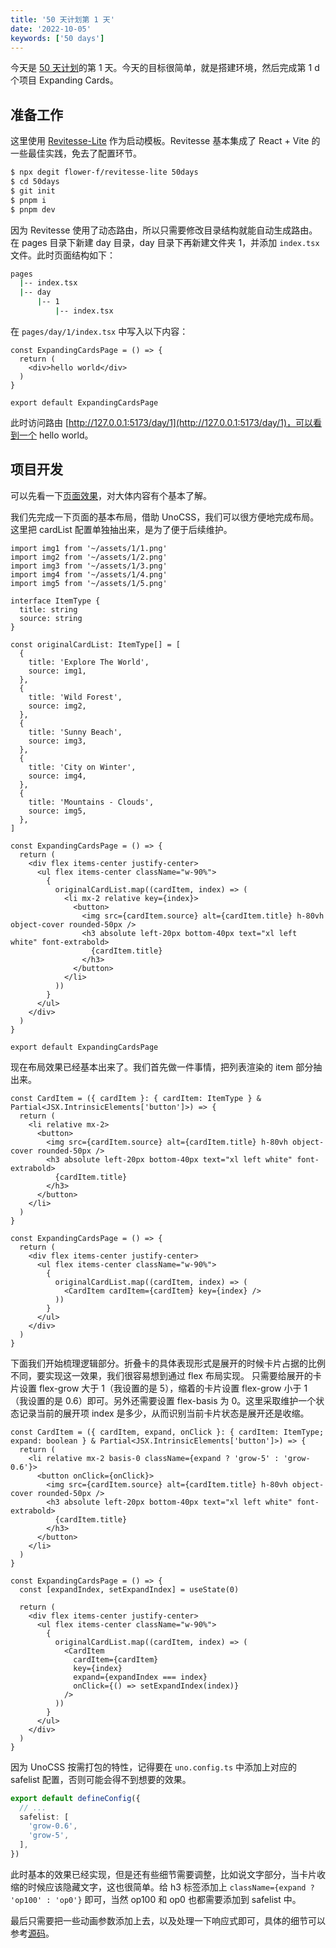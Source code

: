 ```yaml
---
title: '50 天计划第 1 天'
date: '2022-10-05'
keywords: ['50 days']
---
```


今天是 [50 天计划](https://yunhan.fun/notes/50-days-plan)的第 1 天。今天的目标很简单，就是搭建环境，然后完成第 1 d个项目 Expanding Cards。

## 准备工作

这里使用 [Revitesse-Lite](https://github.com/Flower-F/revitesse-lite) 作为启动模板。Revitesse 基本集成了 React + Vite 的一些最佳实践，免去了配置环节。

```bash
$ npx degit flower-f/revitesse-lite 50days
$ cd 50days
$ git init
$ pnpm i
$ pnpm dev
```

因为 Revitesse 使用了动态路由，所以只需要修改目录结构就能自动生成路由。在 pages 目录下新建 day 目录，day 目录下再新建文件夹 1，并添加 `index.tsx` 文件。此时页面结构如下：

```bash
pages
  |-- index.tsx
  |-- day
      |-- 1
          |-- index.tsx
```

在 `pages/day/1/index.tsx` 中写入以下内容：

```tsx
const ExpandingCardsPage = () => {
  return (
    <div>hello world</div>
  )
}

export default ExpandingCardsPage
```

此时访问路由 [http://127.0.0.1:5173/day/1](http://127.0.0.1:5173/day/1)，可以看到一个 hello world。

## 项目开发

可以先看一下[页面效果](https://50projects50days-react.netlify.app/day/1)，对大体内容有个基本了解。

我们先完成一下页面的基本布局，借助 UnoCSS，我们可以很方便地完成布局。这里把 cardList 配置单独抽出来，是为了便于后续维护。

```tsx
import img1 from '~/assets/1/1.png'
import img2 from '~/assets/1/2.png'
import img3 from '~/assets/1/3.png'
import img4 from '~/assets/1/4.png'
import img5 from '~/assets/1/5.png'

interface ItemType {
  title: string
  source: string
}

const originalCardList: ItemType[] = [
  {
    title: 'Explore The World',
    source: img1,
  },
  {
    title: 'Wild Forest',
    source: img2,
  },
  {
    title: 'Sunny Beach',
    source: img3,
  },
  {
    title: 'City on Winter',
    source: img4,
  },
  {
    title: 'Mountains - Clouds',
    source: img5,
  },
]

const ExpandingCardsPage = () => {
  return (
    <div flex items-center justify-center>
      <ul flex items-center className="w-90%">
        {
          originalCardList.map((cardItem, index) => (
            <li mx-2 relative key={index}>
              <button>
                <img src={cardItem.source} alt={cardItem.title} h-80vh object-cover rounded-50px />
                <h3 absolute left-20px bottom-40px text="xl left white" font-extrabold>
                  {cardItem.title}
                </h3>
              </button>
            </li>
          ))
        }
      </ul>
    </div>
  )
}

export default ExpandingCardsPage
```

现在布局效果已经基本出来了。我们首先做一件事情，把列表渲染的 item 部分抽出来。

```tsx
const CardItem = ({ cardItem }: { cardItem: ItemType } & Partial<JSX.IntrinsicElements['button']>) => {
  return (
    <li relative mx-2>
      <button>
        <img src={cardItem.source} alt={cardItem.title} h-80vh object-cover rounded-50px />
        <h3 absolute left-20px bottom-40px text="xl left white" font-extrabold>
          {cardItem.title}
        </h3>
      </button>
    </li>
  )
}

const ExpandingCardsPage = () => {
  return (
    <div flex items-center justify-center>
      <ul flex items-center className="w-90%">
        {
          originalCardList.map((cardItem, index) => (
            <CardItem cardItem={cardItem} key={index} />
          ))
        }
      </ul>
    </div>
  )
}
```

下面我们开始梳理逻辑部分。折叠卡的具体表现形式是展开的时候卡片占据的比例不同，要实现这一效果，我们很容易想到通过 flex 布局实现。
只需要给展开的卡片设置 flex-grow 大于 1（我设置的是 5），缩着的卡片设置 flex-grow 小于 1 （我设置的是 0.6）即可。另外还需要设置 flex-basis 为 0。这里采取维护一个状态记录当前的展开项 index 是多少，从而识别当前卡片状态是展开还是收缩。

```tsx
const CardItem = ({ cardItem, expand, onClick }: { cardItem: ItemType; expand: boolean } & Partial<JSX.IntrinsicElements['button']>) => {
  return (
    <li relative mx-2 basis-0 className={expand ? 'grow-5' : 'grow-0.6'}>
      <button onClick={onClick}>
        <img src={cardItem.source} alt={cardItem.title} h-80vh object-cover rounded-50px />
        <h3 absolute left-20px bottom-40px text="xl left white" font-extrabold>
          {cardItem.title}
        </h3>
      </button>
    </li>
  )
}

const ExpandingCardsPage = () => {
  const [expandIndex, setExpandIndex] = useState(0)

  return (
    <div flex items-center justify-center>
      <ul flex items-center className="w-90%">
        {
          originalCardList.map((cardItem, index) => (
            <CardItem
              cardItem={cardItem}
              key={index}
              expand={expandIndex === index}
              onClick={() => setExpandIndex(index)}
            />
          ))
        }
      </ul>
    </div>
  )
}
```

因为 UnoCSS 按需打包的特性，记得要在 `uno.config.ts` 中添加上对应的 safelist 配置，否则可能会得不到想要的效果。

```ts
export default defineConfig({
  // ...
  safelist: [
    'grow-0.6',
    'grow-5',
  ],
})
```

此时基本的效果已经实现，但是还有些细节需要调整，比如说文字部分，当卡片收缩的时候应该隐藏文字，这也很简单。给 h3 标签添加上 
`className={expand ? 'op100' : 'op0'}` 即可，当然 op100 和 op0 也都需要添加到 safelist 中。

最后只需要把一些动画参数添加上去，以及处理一下响应式即可，具体的细节可以参考[源码](https://github.com/Flower-F/50projects50days/blob/main/src/pages/day/1/index.tsx)。
